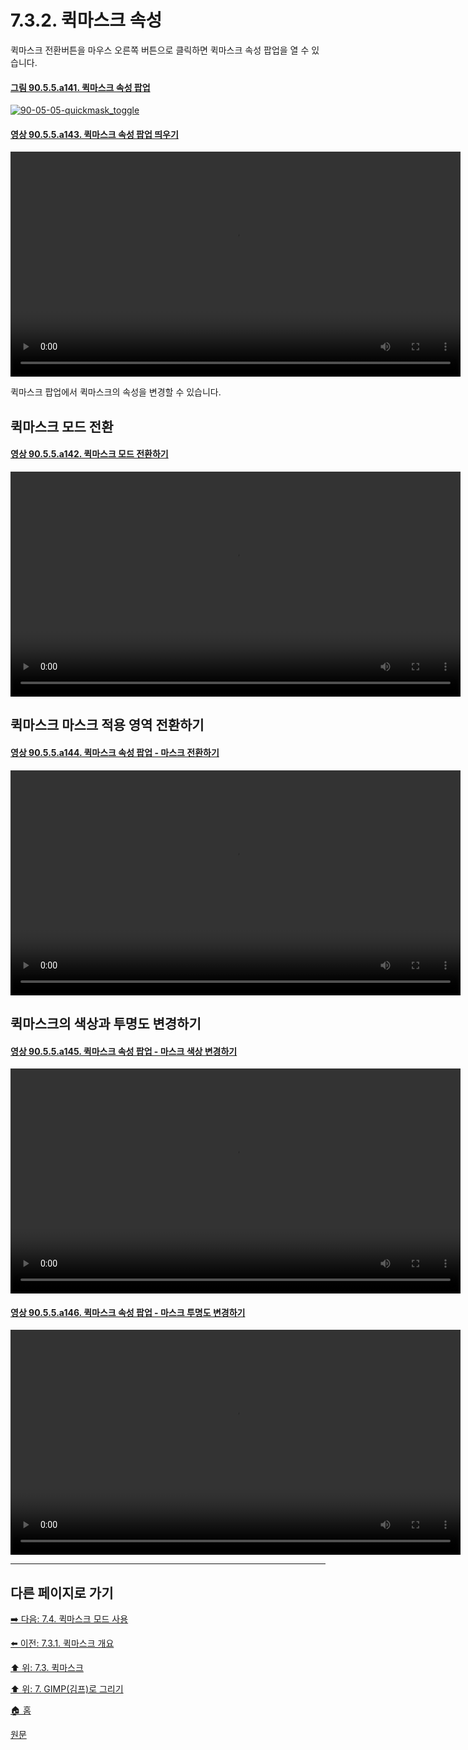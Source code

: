 # 7.3.2. 퀵마스크 속성
퀵마스크 전환버튼을 마우스 오른쪽 버튼으로 클릭하면 퀵마스크 속성 팝업을 열 수 있습니다.

#### [그림 90.5.5.a141. 퀵마스크 속성 팝업](https://wonder13662.github.io/gimp/2.10.36_ko/90-05-05-quickmask_toggle.html#%EA%B7%B8%EB%A6%BC-9055a141-%ED%80%B5%EB%A7%88%EC%8A%A4%ED%81%AC-%EC%86%8D%EC%84%B1-%ED%8C%9D%EC%97%85)
[![90-05-05-quickmask_toggle](https://github.com/wonder13662/gimp/assets/15767104/2954402e-430e-4388-8e8c-976b686a4b65)](https://wonder13662.github.io/gimp/2.10.36_ko/90-05-05-quickmask_toggle.html#%EA%B7%B8%EB%A6%BC-9055a141-%ED%80%B5%EB%A7%88%EC%8A%A4%ED%81%AC-%EC%86%8D%EC%84%B1-%ED%8C%9D%EC%97%85)

#### [영상 90.5.5.a143. 퀵마스크 속성 팝업 띄우기](https://wonder13662.github.io/gimp/2.10.36_ko/90-05-05-quickmask_toggle.html#%EC%98%81%EC%83%81-9055a143-%ED%80%B5%EB%A7%88%EC%8A%A4%ED%81%AC-%EC%86%8D%EC%84%B1-%ED%8C%9D%EC%97%85-%EB%9D%84%EC%9A%B0%EA%B8%B0)
<video controls="controls" width="720"  src="https://github.com/wonder13662/gimp/assets/15767104/1ca29c3a-3aa8-4243-8c21-b1d66c414546"></video>

퀵마스크 팝업에서 퀵마스크의 속성을 변경할 수 있습니다.

## 퀵마스크 모드 전환
#### [영상 90.5.5.a142. 퀵마스크 모드 전환하기](https://wonder13662.github.io/gimp/2.10.36_ko/90-05-05-quickmask_toggle.html#%EC%98%81%EC%83%81-9055a142-%ED%80%B5%EB%A7%88%EC%8A%A4%ED%81%AC-%EB%AA%A8%EB%93%9C-%EC%A0%84%ED%99%98%ED%95%98%EA%B8%B0)
<video controls="controls" width="720"  src="https://github.com/wonder13662/gimp/assets/15767104/cf060f8f-fd3b-493f-8346-be27b376f749"></video>

## 퀵마스크 마스크 적용 영역 전환하기
#### [영상 90.5.5.a144. 퀵마스크 속성 팝업 - 마스크 전환하기](https://wonder13662.github.io/gimp/2.10.36_ko/90-05-05-quickmask_toggle.html#%EC%98%81%EC%83%81-9055a144-%ED%80%B5%EB%A7%88%EC%8A%A4%ED%81%AC-%EC%86%8D%EC%84%B1-%ED%8C%9D%EC%97%85---%EB%A7%88%EC%8A%A4%ED%81%AC-%EC%A0%84%ED%99%98%ED%95%98%EA%B8%B0)
<video controls="controls" width="720"  src="https://github.com/wonder13662/gimp/assets/15767104/6b63bcb2-cc5a-4179-a226-d78c58b060eb"></video>

## 퀵마스크의 색상과 투명도 변경하기
#### [영상 90.5.5.a145. 퀵마스크 속성 팝업 - 마스크 색상 변경하기](https://wonder13662.github.io/gimp/2.10.36_ko/90-05-05-quickmask_toggle.html#%EC%98%81%EC%83%81-9055a145-%ED%80%B5%EB%A7%88%EC%8A%A4%ED%81%AC-%EC%86%8D%EC%84%B1-%ED%8C%9D%EC%97%85---%EB%A7%88%EC%8A%A4%ED%81%AC-%EC%83%89%EC%83%81-%EB%B3%80%EA%B2%BD%ED%95%98%EA%B8%B0)
<video controls="controls" width="720"  src="https://github.com/wonder13662/gimp/assets/15767104/27b1498b-a9f5-4c6d-9f4c-1ab75c1d2091"></video>

#### [영상 90.5.5.a146. 퀵마스크 속성 팝업 - 마스크 투명도 변경하기](https://wonder13662.github.io/gimp/2.10.36_ko/90-05-05-quickmask_toggle.html#%EC%98%81%EC%83%81-9055a146-%ED%80%B5%EB%A7%88%EC%8A%A4%ED%81%AC-%EC%86%8D%EC%84%B1-%ED%8C%9D%EC%97%85---%EB%A7%88%EC%8A%A4%ED%81%AC-%ED%88%AC%EB%AA%85%EB%8F%84-%EB%B3%80%EA%B2%BD%ED%95%98%EA%B8%B0)
<video controls="controls" width="720"  src="https://github.com/wonder13662/gimp/assets/15767104/dc28a625-11cc-4941-b37c-8a141381a7e6"></video>

***

## 다른 페이지로 가기
[➡️ 다음: 7.4. 퀵마스크 모드 사용](./07-04-using-quickmask-mode.md)

[⬅️ 이전: 7.3.1. 퀵마스크 개요](./07-03-01-overview.md)

[⬆️ 위: 7.3. 퀵마스크](./07-03-00-the-quickmask.md)

[⬆️ 위: 7. GIMP(김프)로 그리기](./07-00-painting-with-gimp.md)

[🏠 홈](./00-home.md)

[원문](https://docs.gimp.org/2.10/ko/gimp-image-window-quick-mask-button.html#gimp-image-window-quick-mask-overview)
